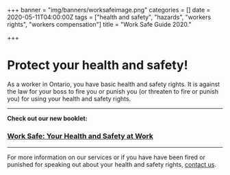 +++
banner = "img/banners/worksafeimage.png"
categories = []
date = 2020-05-11T04:00:00Z
tags = ["health and safety", "hazards", "workers rights", "workers compensation"]
title = "Work Safe Guide 2020."

+++
# Protect your health and safety!

As a worker in Ontario, you have basic health and safety rights. It is against the law for your boss to fire you or punish you (or threaten to fire or punish you) for using your health and safety rights.

***

**Check out our new booklet:**

### [Work Safe: Your Health and Safety at Work](https://s3.amazonaws.com/newsletter.workers-safety.ca/newsletters/Clinic+Publications/2020+Work+Safe+Guide/Work+Safe+Guide+-+2020.pdf "Work Safe Guide 2020")

***

For more information on our services or if you have have been fired or punished for speaking out about your health and safety rights, [contact us](http://workers-safety.ca/menu/contact/).